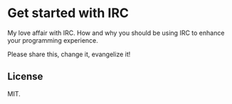 Get started with IRC
====================

My love affair with IRC. How and why you should be using IRC to enhance your programming experience.

Please share this, change it, evangelize it!


License
-------

MIT.
